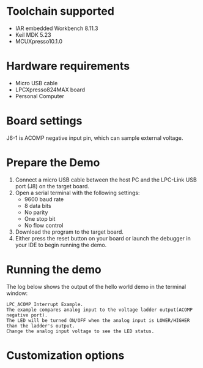Toolchain supported
===================
- IAR embedded Workbench 8.11.3
- Keil MDK 5.23
- MCUXpresso10.1.0

Hardware requirements
=====================
- Micro USB cable
- LPCXpresso824MAX board
- Personal Computer

Board settings
==============
J6-1 is ACOMP negative input pin, which can sample external voltage.

Prepare the Demo
================
1.  Connect a micro USB cable between the host PC and the LPC-Link USB port (J8) on the target board.
2.  Open a serial terminal with the following settings:
    - 9600 baud rate
    - 8 data bits
    - No parity
    - One stop bit
    - No flow control
3.  Download the program to the target board.
4.  Either press the reset button on your board or launch the debugger in your IDE to begin running the demo.

Running the demo
================
The log below shows the output of the hello world demo in the terminal window:
~~~~~~~~~~~~~~~~~~~~~~~~~~~~~~~~~~~
LPC_ACOMP Interrupt Example.
The example compares analog input to the voltage ladder output(ACOMP negative port).
The LED will be turned ON/OFF when the analog input is LOWER/HIGHER than the ladder's output.
Change the analog input voltage to see the LED status.
~~~~~~~~~~~~~~~~~~~~~~~~~~~~~~~~~~~
Customization options
=====================


